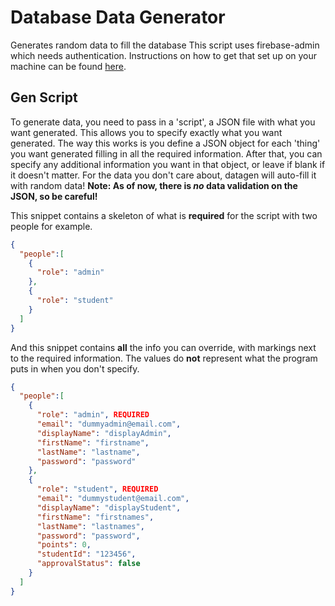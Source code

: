 # Database Data Generator
Generates random data to fill the database
This script uses firebase-admin which needs authentication.
Instructions on how to get that set up on your machine can be found [here](https://firebase.google.com/docs/database/admin/start).

## Gen Script
To generate data, you need to pass in a 'script', a JSON file with what you want generated. This allows you to specify exactly what you want generated.
The way this works is you define a JSON object for each 'thing' you want generated filling in all the required information.
After that, you can specify any additional information you want in that object, or leave if blank if it doesn't matter.
For the data you don't care about, datagen will auto-fill it with random data!
**Note: As of now, there is _no_ data validation on the JSON, so be careful!**


This snippet contains a skeleton of what is **required** for the script with two people for example.
```JSON
{
  "people":[
    {
      "role": "admin"
    },
    {
      "role": "student"
    }
  ]
}
```


And this snippet contains **all** the info you can override, with markings next to the required information. The values do **not** represent what the program puts in when you don't specify.

```JSON
{
  "people":[
    {
      "role": "admin", REQUIRED
      "email": "dummyadmin@email.com",
      "displayName": "displayAdmin",
      "firstName": "firstname",
      "lastName": "lastname",
      "password": "password"
    },
    {
      "role": "student", REQUIRED
      "email": "dummystudent@email.com",
      "displayName": "displayStudent",
      "firstName": "firstnames",
      "lastName": "lastnames",
      "password": "password",
      "points": 0,
      "studentId": "123456",
      "approvalStatus": false
    }
  ]
}
```
